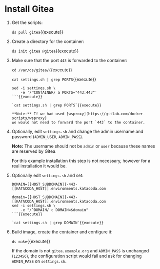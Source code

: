 # Install Gitea

1. Get the scripts:

   `ds pull gitea`{{execute}}

2. Create a directory for the container:

   `ds init gitea @gitea`{{execute}}
   
3. Make sure that the port `443` is forwarded to the container:

   `cd /var/ds/gitea/`{{execute}}
   
   `cat settings.sh | grep PORTS`{{execute}}
   
   ```
   sed -i settings.sh \
       -e '/^CONTAINER/ a PORTS="443:443"'
   ```{{execute}}
   
   `cat settings.sh | grep PORTS`{{execute}}
   
   **Note:** If we had used [wsproxy](https://gitlab.com/docker-scripts/wsproxy)
   we would not need to forward the port `443` to the container.

4. Optionally, edit `settings.sh` and change the admin username and
   password (`ADMIN_USER`, `ADMIN_PASS`).
   
   **Note:** The username should not be `admin` or `user` because
   these names are reserved by Gitea.
   
   For this example installation this step is not necessary, however
   for a real installation it would be.

5. Optionally edit `settings.sh` and set:

   `DOMAIN=[[HOST_SUBDOMAIN]]-443-[[KATACODA_HOST]].environments.katacoda.com`
   
   ```
   domain=[[HOST_SUBDOMAIN]]-443-[[KATACODA_HOST]].environments.katacoda.com
   sed -i settings.sh \
       -e "/^DOMAIN/ c DOMAIN=$domain"
   ```{{execute}}

   `cat settings.sh | grep DOMAIN`{{execute}}

6. Build image, create the container and configure it:

   `ds make`{{execute}}

   If the domain is not `gitea.example.org` and `ADMIN_PASS` is unchanged
   (`123456`), the configuration script would fail and ask for changing
   `ADMIN_PASS` on `settings.sh`.
